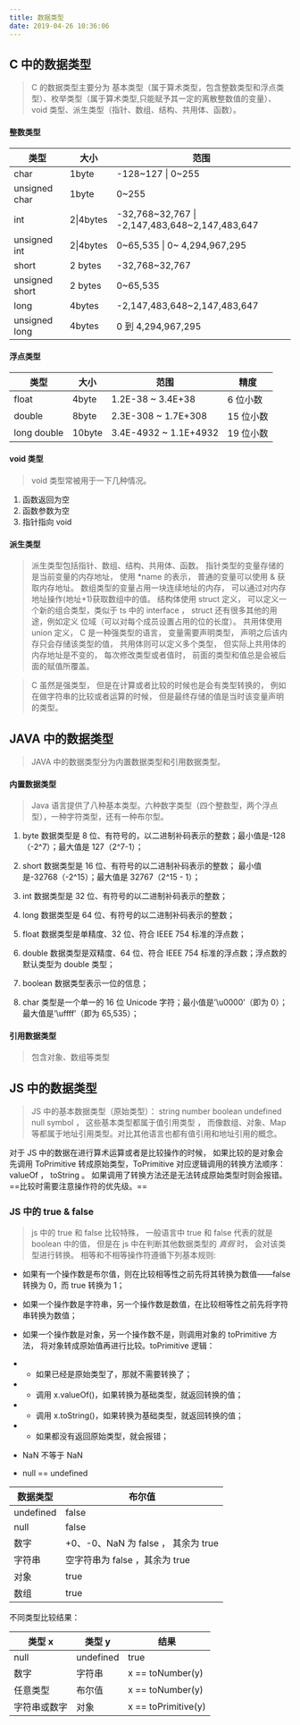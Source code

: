 ```yaml
---
title: 数据类型
date: 2019-04-26 10:36:06
---
```


## C 中的数据类型

> C 的数据类型主要分为 基本类型（属于算术类型，包含整数类型和浮点类型）、枚举类型（属于算术类型,只能赋予其一定的离散整数值的变量）、void 类型、派生类型（指针、数组、结构、共用体、函数）。

#### 整数类型

| 类型           | 大小      | 范围                                           |
| -------------- | --------- | ---------------------------------------------- |
| char           | 1byte     | -128~127 \| 0~255                              |
| unsigned char  | 1byte     | 0~255                                          |
| int            | 2\|4bytes | -32,768~32,767 \| -2,147,483,648~2,147,483,647 |
| unsigned int   | 2\|4bytes | 0~65,535 \| 0~ 4,294,967,295                   |
| short          | 2 bytes   | -32,768~32,767                                 |
| unsigned short | 2 bytes   | 0~65,535                                       |
| long           | 4bytes    | -2,147,483,648~2,147,483,647                   |
| unsigned long  | 4bytes    | 0 到 4,294,967,295                             |

#### 浮点类型

| 类型        | 大小   | 范围                  | 精度      |
| ----------- | ------ | --------------------- | --------- |
| float       | 4byte  | 1.2E-38 ~ 3.4E+38     | 6 位小数  |
| double      | 8byte  | 2.3E-308 ~ 1.7E+308   | 15 位小数 |
| long double | 10byte | 3.4E-4932 ~ 1.1E+4932 | 19 位小数 |

#### void 类型

> void 类型常被用于一下几种情况。

1. 函数返回为空
2. 函数参数为空
3. 指针指向 void

#### 派生类型

> 派生类型包括指针、数组、结构、共用体、函数。
> 指针类型的变量存储的是当前变量的内存地址， 使用 \*name 的表示， 普通的变量可以使用 & 获取内存地址。
> 数组类型的变量占用一块连续地址的内存， 可以通过对内存地址操作(地址+1)获取数组中的值。
> 结构体使用 struct 定义， 可以定义一个新的组合类型，类似于 ts 中的 interface ， struct 还有很多其他的用途，例如定义 位域（可以对每个成员设置占用的位的长度）。
> 共用体使用 union 定义， C 是一种强类型的语言， 变量需要声明类型， 声明之后该内存只会存储该类型的值， 共用体则可以定义多个类型， 但实际上共用体的内存地址是不变的， 每次修改类型或者值时， 前面的类型和值总是会被后面的赋值所覆盖。

> C 虽然是强类型， 但是在计算或者比较的时候也是会有类型转换的， 例如在做字符串的比较或者运算的时候， 但是最终存储的值是当时该变量声明的类型。

## JAVA 中的数据类型

> JAVA 中的数据类型分为内置数据类型和引用数据类型。

#### 内置数据类型

> Java 语言提供了八种基本类型。六种数字类型（四个整数型，两个浮点型），一种字符类型，还有一种布尔型。

1. byte 数据类型是 8 位、有符号的，以二进制补码表示的整数；最小值是-128（-2^7）；最大值是 127（2^7-1）；

2. short 数据类型是 16 位、有符号的以二进制补码表示的整数； 最小值是-32768（-2^15）；最大值是 32767（2^15 - 1）；

3. int 数据类型是 32 位、有符号的以二进制补码表示的整数；

4. long 数据类型是 64 位、有符号的以二进制补码表示的整数；

5. float 数据类型是单精度、32 位、符合 IEEE 754 标准的浮点数；

6. double 数据类型是双精度、64 位、符合 IEEE 754 标准的浮点数；浮点数的默认类型为 double 类型；

7. boolean 数据类型表示一位的信息；

8. char 类型是一个单一的 16 位 Unicode 字符；最小值是’\u0000’（即为 0）；最大值是’\uffff’（即为 65,535）；

#### 引用数据类型

> 包含对象、数组等类型

## JS 中的数据类型

> JS 中的基本数据类型（原始类型）： string number boolean undefined null symbol ， 这些基本类型都属于值引用类型 ， 而像数组、对象、Map 等都属于地址引用类型。对比其他语言也都有值引用和地址引用的概念。

对于 JS 中的数据在进行算术运算或者是比较操作的时候， 如果比较的是对象会先调用 ToPrimitive 转成原始类型，ToPrimitive 对应逻辑调用的转换方法顺序： valueOf ， toString 。 如果调用了转换方法还是无法转成原始类型时则会报错。==比较时需要注意操作符的优先级。==

### JS 中的 true & false

> js 中的 true 和 false 比较特殊， 一般语言中 true 和 false 代表的就是 boolean 中的值， 但是在 js 中在判断其他数据类型的 _真假_ 时， 会对该类型进行转换。
> 相等和不相等操作符遵循下列基本规则:

- 如果有一个操作数是布尔值，则在比较相等性之前先将其转换为数值——false 转换为 0，而 true 转换为 1；
- 如果一个操作数是字符串，另一个操作数是数值，在比较相等性之前先将字符串转换为数值；
- 如果一个操作数是对象，另一个操作数不是，则调用对象的 toPrimitive 方法， 将对象转成原始值再进行比较。toPrimitive 逻辑：
- - 如果已经是原始类型了，那就不需要转换了；
- - 调用 x.valueOf()，如果转换为基础类型，就返回转换的值；
- - 调用 x.toString()，如果转换为基础类型，就返回转换的值；
- - 如果都没有返回原始类型，就会报错；

- NaN 不等于 NaN
- null == undefined

| 数据类型  | 布尔值                              |
| --------- | ----------------------------------- |
| undefined | false                               |
| null      | false                               |
| 数字      | +0、-0、NaN 为 false ， 其余为 true |
| 字符串    | 空字符串为 false ，其余为 true      |
| 对象      | true                                |
| 数组      | true                                |

不同类型比较结果：

| 类型 x       | 类型 y    | 结果                |
| ------------ | --------- | ------------------- |
| null         | undefined | true                |
| 数字         | 字符串    | x == toNumber(y)    |
| 任意类型     | 布尔值    | x == toNumber(y)    |
| 字符串或数字 | 对象      | x == toPrimitive(y) |
